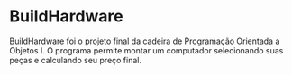 # BuildHardware

BuildHardware foi o projeto final da cadeira de Programação Orientada a Objetos I. O programa permite montar um computador selecionando suas peças
e calculando seu preço final.
